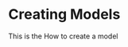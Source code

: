 # Creating Models
This is the How to create a model
##
<!--stackedit_data:
eyJoaXN0b3J5IjpbMTkwMzk2NjgwLC01ODMyMzMzMDRdfQ==
-->